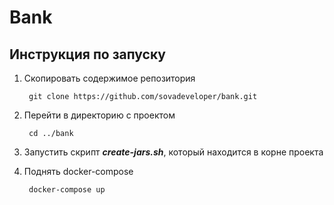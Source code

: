 # Bank

## Инструкция по запуску

1) Скопировать содержимое репозитория

        git clone https://github.com/sovadeveloper/bank.git
        
2) Перейти в директорию с проектом

        cd ../bank
        
3) Запустить скрипт ***create-jars.sh***, который находится в корне проекта

4) Поднять docker-compose

        docker-compose up
